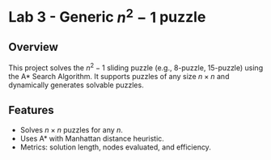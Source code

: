 # Lab 3 - Generic $n^2-1$ puzzle

## Overview

This project solves the $n^2-1$ sliding puzzle (e.g., 8-puzzle, 15-puzzle) using the A* Search Algorithm. It supports puzzles of any size $n \times n$ and dynamically generates solvable puzzles.

## Features

- Solves $n \times n$ puzzles for any $n$.
- Uses A* with Manhattan distance heuristic.
- Metrics: solution length, nodes evaluated, and efficiency.

